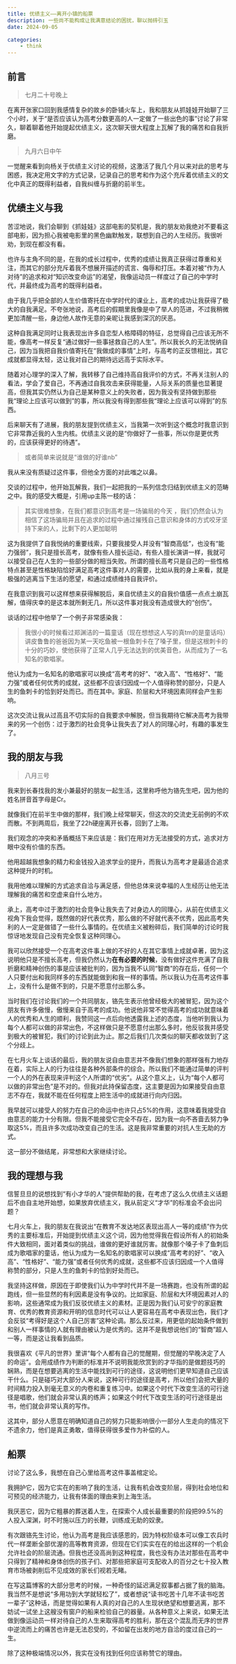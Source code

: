 ```yaml
---
title: 优绩主义——离开小镇的船票
description: 一些尚不能构成让我满意结论的困扰，聊以抛砖引玉
date: 2024-09-05

categories:
    - think
---
```


## 前言
> 七月二十号晚上

在离开张家口回到我感情复杂的故乡的卧铺火车上，我和朋友从抓娃娃开始聊了三个小时，关于“是否应该认为高考分数更高的人一定做了一些出色的事”讨论了非常久，聊着聊着他开始提起优绩主义，这次聊天很大程度上瓦解了我的痛苦和自我折磨。

> 九月六日中午

一觉醒来看到向杨关于优绩主义讨论的视频，这激活了我几个月以来对此的思考与困惑，我决定用文字的方式记录，记录自己的思考和作为这个充斥着优绩主义的文化中真正的既得利益者，自我纠缠与折磨的前半生。

## 优绩主义与我
苦涩地说，我们会聊到《抓娃娃》这部电影的契机是，我的朋友劝我绝对不要看这部电影，因为担心我被电影里的黑色幽默触发，联想到自己的人生经历。我很听劝，到现在都没有看。

也许与主角不同的是，在我的成长过程中，优秀的成绩让我真正获得过尊重和关注，而其它的部分充斥着我不想展开描述的谎言、侮辱和打压。本着对被“作为人对待”的追求和对“知识改变命运”的渴望，我像运动员一样度过了自己的中学时代，并最终成为高考的既得利益者。

由于我几乎把全部的人生价值寄托在中学时代的课业上，高考的成功让我获得了极大的自我满足。不夸张地说，高考后的假期里我像是中了举人的范进，不过我稍微更加清醒一些，身边他人故作无意的亲昵让我感到深沉的厌恶。

这种自我满足同时让我表现出许多自恋型人格障碍的特征，总觉得自己应该无所不能，像高考一样反复“通过做好一些事拯救自己的人生”。所以我长久的无法悦纳自己，因为当我把自我价值寄托在“我做成的事情”上时，与高考的正反馈相比，其它成就都显得太轻，这让我对自己的期待远远高于实际水平。

随着对心理学的深入了解，我转移了自己维持高自我评价的方式，不再关注别人的看法，学会了爱自己，不再通过自我攻击来获得能量，人际关系的质量也显著提高，但我其实仍然认为自己是某种意义上的失败者，因为我没有坚持做到那些我“理论上应该可以做到”的事，所以我没有得到那些我“理论上应该可以得到”的东西。

后来聊天有了进展，我的朋友提到优绩主义，当我第一次听到这个概念时我意识到它非常靠近我的人生内核。优绩主义说的是“你做好了一些事，所以你是更优秀的，应该获得更好的待遇”。

> 或者简单来说就是“谁做的好谁nb”

我从来没有质疑过这件事，但他全方面的对此嗤之以鼻。

交谈的过程中，他开始瓦解我，我们一起把我的一系列信念归结到优绩主义的范畴之中。我的感受大概是，引用up主陈一枝的话：

> 其实很难想象，在我们都意识到高考是一场骗局的今天 ，我们仍然会认为相信了这场骗局并且在追求的过程中通过摧残自己意识和身体的方式咬牙坚持下来的人，比剩下的人更加聪明

这为我提供了自我悦纳的重要线索，只要我接受人并没有“智商高低”，也没有“能力强弱”，我只是擅长高考，就像有些人擅长运动，有些人擅长演讲一样，我就可以接受自己在人生的一些部分做的相当失败。所谓的擅长高考只是自己的一些性格特点甚至是性格缺陷恰好满足高考这件事对人的需要，比如从我的身上来看，就是极强的逃离当下生活的愿望，和通过成绩维持自我评价。

在我意识到我可以这样想来获得解脱后，来自优绩主义的自我价值感一点点土崩瓦解，值得庆幸的是这本就所剩无几，所以这件事对我没有造成很大的“创伤”。

谈话的过程中他举了一个例子非常感染我：

>我很小的时候看过郑渊洁的一篇童话（现在想想这人写的真tm的是童话吗）讲皮鲁鲁的爸爸因为某一天吃鱼被一根鱼刺卡在了嗓子里，但是这根刺卡的十分的巧妙，使他获得了正常人几乎无法达到的优美音色，从而成为了一名知名的歌唱家。

他认为成为一名知名的歌唱家可以换成“高考考的好”、“收入高”、“性格好”、“能力强”或者任何优秀的成就，这些都不应该归因成一个人值得称赞的部分，只是人生的鱼刺卡的恰到好处而已。而在其中。家庭、阶层和大环境因素同样会产生影响。

这次交流让我从过高且不切实际的自我要求中解脱，但当我期待它解决高考为我带来的另一个创伤：过于激烈的社会竞争让我失去了对人的同理心时，有趣的事发生了。

## 我的朋友与我
> 八月三号

我来到长春找我的发小兼最好的朋友一起生活，这里称呼他为铬先生吧，因为他的姓名拼音首字母是Cr。

就像我们在前半生中做的那样，我们晚上经常聊天，但这次的交流史无前例的不欢而散。不到两周后，我坐了22h硬座离开长春，回到了上海。

我们观念的冲突和矛盾概括下来应该是：我们在用对方无法接受的方式，追求对方眼中没有价值的东西。

他用超越我想象的精力和金钱投入追求学业的提升，而我认为高考才是最适合追求这种提升的时机。

我用他难以理解的方式追求自洽与满足感，但他总体来说幸福的人生经历让他无法理解我的痛苦和空虚来自什么地方。

承上，高考中过于激烈的社会竞争让我失去了对身边人的同理心，从前在优绩主义视角下我会觉得，既然做的好代表优秀，那么做的不好就代表不优秀，因此高考失利的人一定是做错了一些什么事情的。在优绩主义被粉碎后，我们简单的讨论时我惊讶地发现自己没有完全恢复这种同理心。

我可以欣然接受一个在高考这件事上做的不好的人在其它事情上成就卓著，因为这说明他只是不擅长高考，但我仍然认为**在有必要的时候**，没有做好这件充满了自我折磨和精神创伤的事是应该被批判的，因为当我不认同“智商”的存在后，任何一个人只要付出和我同样多的东西就能做到和我一样的事情。所以我认为在高考这件事上，没有什么是做不到的，只是不愿意付出那么多。

当时我们在讨论我们的一个共同朋友，铬先生表示他曾经极大的被冒犯，因为这个朋友有许多傲慢，傲慢来自于高考的成功。他说他非常不觉得高考的成功就意味着人的优秀和人生的顺利，我赞同这一点后向他透露我上述的态度，当他听到我认为每个人都可以做的非常出色，不这样做只是不愿意付出那么多时，他反驳我并感受到极大的被冒犯，我们的讨论到此为止。那之后我们几次类似的聊天都收敛到了这个分歧上。

在七月火车上谈话的最后，我的朋友说自由意志并不像我们想象的那样强有力地存在着，实际上人的行为往往是各种外部条件的综合。所以我们不能通过简单的评判一个人的外在表现来评判这个人所谓的“优劣”。从这个意义上，认为“每个人都可以做的非常出色”是不对的。但我对此持保留态度，这主要是因为如果接受自由意志不存在，我就不能在任何程度上把生活中的成就进行向内归因。

我早就可以接受人的努力在自己的命运中也许只占5%的作用，这意味着我接受自由意志的能力十分有限。但我不能接受它完全不存在，因为我一向不吝啬去努力争取这5%，而且许多次成功改变自己的生活。这是我非常重要的对抗人生无助的方式。

这一部分不做结尾，非常想和大家继续讨论。
## 我的理想与我
信誓旦旦的说想找到“有小才华的人”提供帮助的我，在考虑了这么久优绩主义话题后不由自主地开始想，如果放弃优绩主义，我从前定义“才华”的标准会不会出问题？

七月火车上，我的朋友在我说出“在教育不发达地区表现出高人一等的成绩”作为优秀的主要标准后，开始提到优绩主义这个词，因为他觉得我在假设所有人的初始条件大致相同，面对着类似的挑战，谁做的更好谁就厉害。就像那个嗓子卡了鱼刺后成为歌唱家的童话，他认为成为一名知名的歌唱家可以换成“高考考的好”、“收入高”、“性格好”、“能力强”或者任何优秀的成就，这些都不应该归因成一个人值得称赞的部分，只是人生的鱼刺卡的恰到好处而已。

我坚持这样做，原因在于即使我们认为中学时代并不是一场赛跑，也没有所谓的起跑线，但一些显然的有利因素是没有争议的。比如家庭、阶层和大环境因素对人的影响，这些通常成为我们反驳优绩主义的素材。正是因为我们认可安宁的家庭教育、优秀的教育资源和开明的信息时代可以让人更容易在高考中表现出色，我们才会反驳“考得好是这个人自己厉害”这种论调。那么反过来，用更低的起始条件做到和别人一样事情的人就有理由被认为是优秀的。这并不是我想说他们的“智商”超人一等，而是这让我看到品质。

我很喜欢《平凡的世界》里讲“每个人都有自己的觉醒期，但觉醒的早晚决定了人的命运”。会用成绩作为判断的标准并不说明我能欣赏到的才华指的是做题技巧的娴熟，而是在想要逃离的生活中能找到可行的途径，这说明他们更早知道自己应该干什么。只是碰巧对大部分人来说，这种可行的途径是高考，所以他们会把大量的时间精力投入到毫无意义的内卷和重复练习中。如果这个时代下改变生活的可行途径是唱歌，他们就会非常认真的练声；如果这个时代下改变生活的可行途径是出书，他们就会非常认真的写作。

这其中，部分人愿意在明确知道自己的努力只能影响很小一部分人生走向的情况下不遗余力，他们是真正勇敢，值得获得很多爱作为补偿的人。

## 船票
讨论了这么多，我想在自己心里给高考这件事盖棺定论。

我拥护它，因为它实在的影响了我的生活，让我有机会改变阶层，得到社会地位和可预见的经济能力，让我有体面的理由来到上海生活。

我厌恶它，因为它粗暴的葬送着人生，在探索个人成长最重要的阶段把99.5%的人投入深渊，时不时施以压力的长鞭，训练成无助的奴隶。

有次跟铬先生讨论，他认为高考是我应该感恩的，因为特权阶级本可以像工农兵时代一样垄断全部优渥的高等教育资源，但现在它们实实在在的给出这样的一个机会允许社会的阶层流通。但我也还没高尚到这种程度，我也没有办法对那些在高考中只得到了精神和身体创伤的孩子们、对那些把家庭可支配收入的百分之七十投入教育市场被剥削后不见成效的家长们视若无睹。

在写这篇博客的大部分思考的时候，一种奇怪的延迟满足叙事都占据了我的脑海。我当然不是想说“多用功到大学就轻松了”，或者想说“读书吃苦十几年不读书吃苦一辈子”这种话，而是觉得如果有人真的对自己的人生现状绝望和想要逃离，那不妨试一试坐上这艘没有窗户的船来检验自己的器量。从各种意义上来说，如果无法做到像运动员一样对待自己的人生来取得高考的胜利，那在这个混乱而无序的世界中逆流而上的痛苦也许是无法忍受的，不如留在出发的地方自洽的度过自己的一生。

除了这种极端情况以外，我实在没有找到任何应该称赞它的理由。


